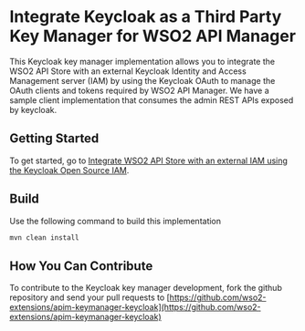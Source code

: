 # Integrate Keycloak as a Third Party Key Manager for WSO2 API Manager

This Keycloak key manager implementation allows you to integrate the WSO2 API Store with an external Keycloak Identity and Access Management server (IAM) by using the Keycloak OAuth to manage the OAuth clients and tokens required by WSO2 API Manager. We have a sample client implementation that consumes the admin REST APIs exposed by keycloak.

## Getting Started

To get started, go to [Integrate WSO2 API Store with an external IAM using the Keycloak Open Source IAM](docs/config.md).

## Build

Use the following command to build this implementation

```bash
mvn clean install
```

## How You Can Contribute

To contribute to the Keycloak key manager development, fork the github repository and send your pull requests to [https://github.com/wso2-extensions/apim-keymanager-keycloak](https://github.com/wso2-extensions/apim-keymanager-keycloak)
